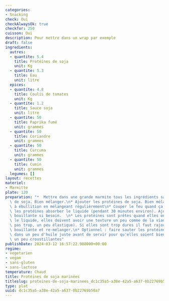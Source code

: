 ```yaml
---
categories:
- Snacking
check: Oui
checkAlwaysOk: true
checkfor: 250
cuisson: Oui
description: Pour mettre dans un wrap par exemple
draft: false
ingredients:
  autres:
  - quantite: 5.4
    title: Protéines de soja
    unit: Kg
  - quantite: 5.3
    title: Eau
    unit: litre
  epices:
  - quantite: 4.8
    title: Coulis de tomates
    unit: Kg
  - quantite: 1.2
    title: Sauce soja
    unit: litre
  - quantite: 50
    title: Paprika fumé
    unit: grammes
  - quantite: 50
    title: Coriandre
    unit: grammes
  - quantite: 50
    title: Curcuma
    unit: grammes
  - quantite: 50
    title: Cumin
    unit: grammes
  legumes: []
layout: recettes
materiel:
- Marmitte
plate: 120
preparation: "*  Mettre dans une grande marmite tous les ingrédients sauf les protéines\
  \ de soja. Bien mélanger.\n* Ajouter les protéines de soja. Bien mélanger.\n* Porter\
  \ à ébullition en mélangeant régulièrement\n* Couper le feu quand ça bout, et laisser\
  \ les protéines absorber le liquide (pendant 30 minutes environ). Ajouter de l'eau\
  \ bouillante si besoin.  \n* Les protéines sont prêtes quand elles ont absorbé tout\
  \ le liquide, elles doivent avoir une texture un peu comme de la viande (mou mais\
  \ pas trop, un peu élastique). Si elles sont trop dures il faut rajouter de l'eau\
  \ bouillante et re-mélanger.\n* Optionnel : faire sauter les protéines à la poêle\
  \ dans un peu d'huile juste avant de servir pour qu'elles soient bien chaudes et\
  \ un peu croustillantes"
publishDate: 2024-03-12 16:57:22.988000+00:00
regime:
- vegetarien
- vegan
- sans-gluten
- sans-lactose
temperature: Chaud
title: Protéines de soja marinées
titleslug: proteines-de-soja-marinees_dc1c35a5-a38e-42a5-a637-0b22769b50a7
type: plat
uuid: dc1c35a5-a38e-42a5-a637-0b22769b50a7
---
```

